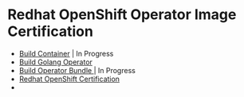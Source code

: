 # Redhat OpenShift Operator Image Certification

- [Build Container](https://github.com/Sherpa99/hcbt-dev-operators/blob/main/BuildContainerImage.md) | In Progress </br>
- [Build Golang Operator](https://github.com/Sherpa99/hcbt-dev-operators/blob/main/buildGolangOperator.md) </br>
- [Build Operator Bundle ](https://github.com/Sherpa99/hcbt-dev-operators/blob/main/BuildOperatorBundle.md)| In Progress </br>
- [Redhat OpenShift Certification](https://github.com/Sherpa99/hcbt-dev-operators/blob/main/redhatOpenShiftCertification.md)
- 
